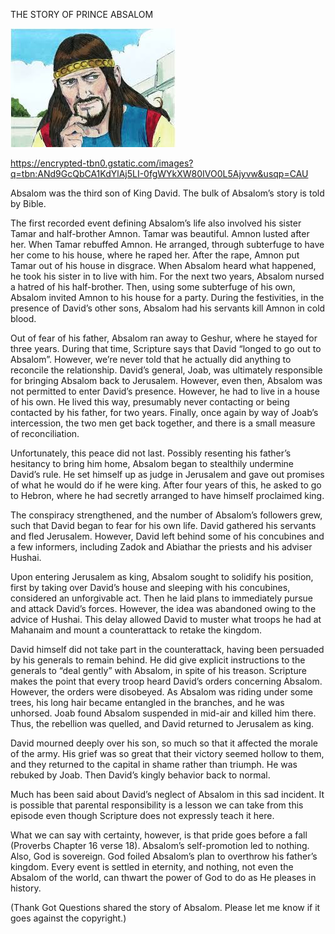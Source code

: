 THE STORY OF PRINCE ABSALOM

![Absalom](https://github.com/ywangnccu/ywang/blob/main/images/Absalom.jpg)

https://encrypted-tbn0.gstatic.com/images?q=tbn:ANd9GcQbCA1KdYlAj5LI-0fgWYkXW80IVO0L5Ajyvw&usqp=CAU

Absalom was the third son of King David. The bulk of Absalom’s story is told by Bible.

The first recorded event defining Absalom’s life also involved his sister Tamar and half-brother Amnon. 
Tamar was beautiful. Amnon lusted after her. When Tamar rebuffed Amnon. He arranged, through subterfuge to have her come to his house, where he raped her. 
After the rape, Amnon put Tamar out of his house in disgrace.
When Absalom heard what happened, he took his sister in to live with him. 
For the next two years, Absalom nursed a hatred of his half-brother. 
Then, using some subterfuge of his own, Absalom invited Amnon to his house for a party. 
During the festivities, in the presence of David’s other sons, Absalom had his servants kill Amnon in cold blood.

Out of fear of his father, Absalom ran away to Geshur, where he stayed for three years. 
During that time, Scripture says that David “longed to go out to Absalom”. 
However, we’re never told that he actually did anything to reconcile the relationship. 
David’s general, Joab, was ultimately responsible for bringing Absalom back to Jerusalem. 
However, even then, Absalom was not permitted to enter David’s presence. However, he had to live in a house of his own. 
He lived this way, presumably never contacting or being contacted by his father, for two years. 
Finally, once again by way of Joab’s intercession, the two men get back together, and there is a small measure of reconciliation.

Unfortunately, this peace did not last. 
Possibly resenting his father’s hesitancy to bring him home, Absalom began to stealthily undermine David’s rule. 
He set himself up as judge in Jerusalem and gave out promises of what he would do if he were king. 
After four years of this, he asked to go to Hebron, where he had secretly arranged to have himself proclaimed king.

The conspiracy strengthened, and the number of Absalom’s followers grew, such that David began to fear for his own life. 
David gathered his servants and fled Jerusalem. 
However, David left behind some of his concubines and a few informers, including Zadok and Abiathar the priests and his adviser Hushai.

Upon entering Jerusalem as king, Absalom sought to solidify his position, 
first by taking over David’s house and sleeping with his concubines, considered an unforgivable act. 
Then he laid plans to immediately pursue and attack David’s forces. However, the idea was abandoned owing to the advice of Hushai. 
This delay allowed David to muster what troops he had at Mahanaim and mount a counterattack to retake the kingdom.

David himself did not take part in the counterattack, having been persuaded by his generals to remain behind. 
He did give explicit instructions to the generals to “deal gently” with Absalom, in spite of his treason. 
Scripture makes the point that every troop heard David’s orders concerning Absalom. However, the orders were disobeyed. 
As Absalom was riding under some trees, his long hair became entangled in the branches, and he was unhorsed.
Joab found Absalom suspended in mid-air and killed him there.
Thus, the rebellion was quelled, and David returned to Jerusalem as king.

David mourned deeply over his son, so much so that it affected the morale of the army. 
His grief was so great that their victory seemed hollow to them, and they returned to the capital in shame rather than triumph. 
He was rebuked by Joab. Then David’s kingly behavior back to normal.

Much has been said about David’s neglect of Absalom in this sad incident. 
It is possible that parental responsibility is a lesson we can take from this episode even though Scripture does not expressly teach it here.

What we can say with certainty, however, is that pride goes before a fall (Proverbs Chapter 16 verse 18). 
Absalom’s self-promotion led to nothing. Also, God is sovereign. God foiled Absalom’s plan to overthrow his father’s kingdom. 
Every event is settled in eternity, and nothing, not even the Absalom of the world, can thwart the power of God to do as He pleases in history.

(Thank Got Questions shared the story of Absalom. Please let me know if it goes against the copyright.)
